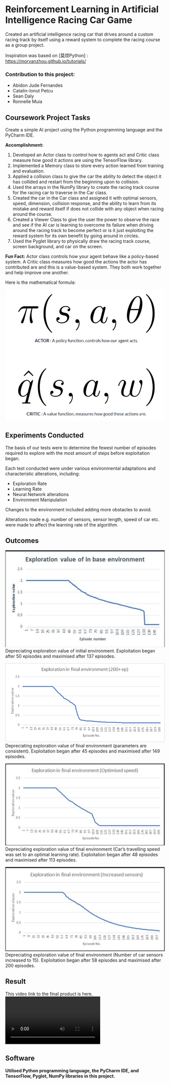 # Reinforcement Learning in Artificial Intelligence Racing Car Game

Created an artificial intelligence racing car that drives around a custom racing track by itself using a reward system to complete the racing course as a group project.

Inspiration was based on [莫烦Python] : https://morvanzhou.github.io/tutorials/

### Contribution to this project:
- Abidon Jude Fernandes
- Catalin-Ionut Petcu
- Sean Daly
- Ronnelle Muia

## Coursework Project Tasks

Create a simple AI project using the Python programming language and the PyCharm IDE.

**Accomplishment:**
1. Developed an Actor class to control how to agents act and Critic class measure how good it actions are using the TensorFlow library.
2. Implemented a Memory class to store every action learned from training and evaluation.
3. Applied a collision class to give the car the ability to detect the object it has collided and restart from the beginning upon to collision.
4. Used the arrays in the NumPy library to create the racing track course for the racing car to traverse in the Car class.
5. Created the car in the Car class and assigned it with optimal sensors, speed, dimension, collision response, and the ability to learn from its mistake and reward itself if does not collide with any object when racing around the course.
6. Created a Viewer Class to give the user the power to observe the race and see if the AI car is learning to overcome its failure when driving around the racing track to become perfect or is it just exploiting the reward system for its own benefit by going around in circles.
7. Used the Pyglet library to physically draw the racing track course, screen background, and car on the screen.

**Fun Fact:** Actor class controls how your agent behave like a policy-based system. A Critic class measures how good the actions the actor has contributed are and this is a value-based system. They both work together and help improve one another. <br />

Here is the mathematical formula: <br />

![Actor and Critic class](https://github.com/Abidon-J-F/University-of-Greenwich-Projects/blob/main/Y2/Reinforcement%20Learning%20in%20Artificial%20Intelligence%20Racing%20Car%20Game/Actor_and_Critic.png) <br />

## Experiments Conducted
The basis of our tests were to determine the fewest number of episodes required to explore with the most amount of steps before exploitation began. 

Each test conducted were under various environmental adaptations and characteristic alterations, including:
- Exploration Rate
- Learning Rate
- Neural Network alterations
- Environment Manipulation

Changes to the environment included adding more obstacles to avoid.

Alterations made e.g. number of sensors, sensor length, speed of car etc. were made to affect the learning rate of the algorithm.


## Outcomes
![Exploration value of in base environment](https://github.com/Abidon-J-F/University-of-Greenwich-Projects/blob/main/Y2/Reinforcement%20Learning%20in%20Artificial%20Intelligence%20Racing%20Car%20Game/Exploration%20value%20base%20env%20Graph.jpeg) <br />
Depreciating exploration value of initial environment. Exploitation began after 50 episodes and maximised after 137 episodes. <br />

![Exploration value of in final environment (200+ep)](https://github.com/Abidon-J-F/University-of-Greenwich-Projects/blob/main/Y2/Reinforcement%20Learning%20in%20Artificial%20Intelligence%20Racing%20Car%20Game/Exploration%20in%20final%20env%20Episode%20200%2B%20Graph.png) <br />
Depreciating exploration value of final environment (parameters are consistent). Exploitation began after 45 episodes and maximised after 149 episodes. <br />

![Exploration value of in final environment (Optimised speed)](https://github.com/Abidon-J-F/University-of-Greenwich-Projects/blob/main/Y2/Reinforcement%20Learning%20in%20Artificial%20Intelligence%20Racing%20Car%20Game/Exploration%20in%20Final%20env%20Graph%20Optimised%20Speed.jpeg) <br />
Depreciating exploration value of final environment (Car’s travelling speed was set to an optimal learning rate). Exploitation began after 48 episodes and maximised after 113 episodes. <br />

![Exploration value of in final environment (Increased sensors)](https://github.com/Abidon-J-F/University-of-Greenwich-Projects/blob/main/Y2/Reinforcement%20Learning%20in%20Artificial%20Intelligence%20Racing%20Car%20Game/Exploration%20in%20Final%20env%20Graph%20Increased%20Sensors.jpeg) <br />
Depreciating exploration value of final environment (Number of car sensors increased to 15). Exploitation began after 58 episodes and maximised after 200 episodes. <br />

## Result
This video link to the final product is here. <br />
![Project CARS](https://user-images.githubusercontent.com/106085589/170594727-c9f79cc5-f7d5-4c18-870e-785ed0335358.MP4) <br />


## Software
**Utilised Python programming language, the PyCharm IDE, and TensorFlow, Pyglet, NumPy libraries in this project.** 
